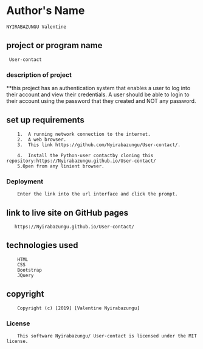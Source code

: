 # Author's Name
    NYIRABAZUNGU Valentine

## project or program name
     User-contact 

### description of project
    
**this  project has an authentication system that enables a user to log into their account and view their credentials. A user should be able to login to their account using the password that they created and NOT any password.   

##  set up requirements
        1.  A running network connection to the internet.
        2.  A web browser.
        3.  This link https://github.com/Nyirabazungu/User-contact/.

        4.  Install the Python-user contactby cloning this           repository:https://Nyirabazungu.github.io/User-contact/
        5.Open from any linient browser.


### Deployment
        Enter the link into the url interface and click the prompt.

## link to live site on GitHub pages
       https://Nyirabazungu.github.io/User-contact/


## technologies used
        HTML
        CSS
        Bootstrap
        JQuery

       
## copyright
        Copyright (c) [2019] [Valentine Nyirabazungu]
    
### License
        This software Nyirabazungu/ User-contact is licensed under the MIT license.
